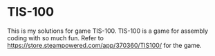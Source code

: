 # TIS-100
This is my solutions for game TIS-100.
TIS-100 is a game for assembly coding with so much fun.
Refer to https://store.steampowered.com/app/370360/TIS100/ for the game.
